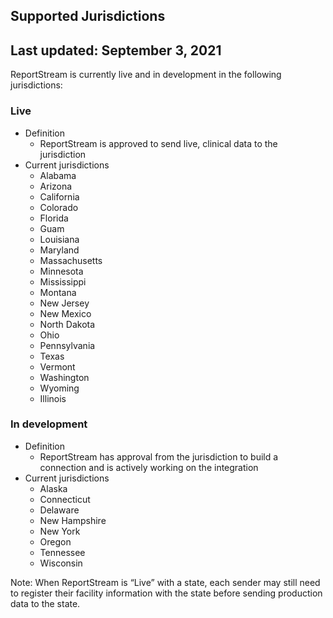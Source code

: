 ## Supported Jurisdictions

## Last updated: September 3, 2021

ReportStream is currently live and in development in the following jurisdictions:  

### Live
* Definition 
  * ReportStream is approved to send live, clinical data to the jurisdiction
* Current jurisdictions
  * Alabama
  * Arizona 
  * California
  * Colorado 
  * Florida
  * Guam
  * Louisiana
  * Maryland
  * Massachusetts
  * Minnesota
  * Mississippi 
  * Montana
  * New Jersey 
  * New Mexico 
  * North Dakota 
  * Ohio 
  * Pennsylvania 
  * Texas 
  * Vermont 
  * Washington
  * Wyoming
  * Illinois


### In development 
* Definition 
  * ReportStream has approval from the jurisdiction to build a connection and is actively working on the integration
* Current jurisdictions
  * Alaska
  * Connecticut
  * Delaware
  * New Hampshire 
  * New York
  * Oregon
  * Tennessee
  * Wisconsin 

Note: When ReportStream is “Live” with a state, each sender may still need to register their facility information with the state before sending production data to the state. 

